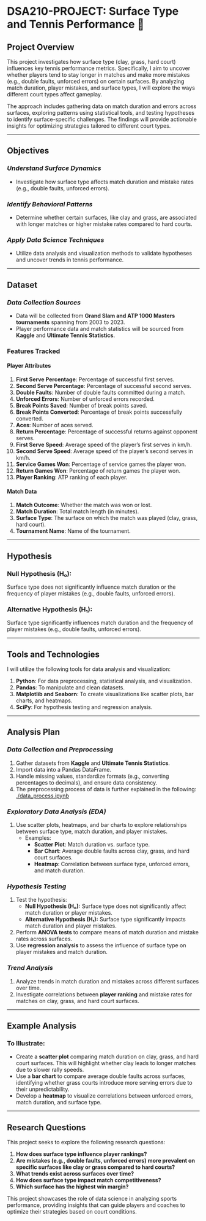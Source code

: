 # **DSA210-PROJECT: Surface Type and Tennis Performance** 🎾

## **Project Overview**
This project investigates how surface type (clay, grass, hard court) influences key tennis performance metrics. Specifically, I aim to uncover whether players tend to stay longer in matches and make more mistakes (e.g., double faults, unforced errors) on certain surfaces. By analyzing match duration, player mistakes, and surface types, I will explore the ways different court types affect gameplay.

The approach includes gathering data on match duration and errors across surfaces, exploring patterns using statistical tools, and testing hypotheses to identify surface-specific challenges. The findings will provide actionable insights for optimizing strategies tailored to different court types.

---

## **Objectives**
### *Understand Surface Dynamics*
- Investigate how surface type affects match duration and mistake rates (e.g., double faults, unforced errors).

### *Identify Behavioral Patterns*
- Determine whether certain surfaces, like clay and grass, are associated with longer matches or higher mistake rates compared to hard courts.

### *Apply Data Science Techniques*
- Utilize data analysis and visualization methods to validate hypotheses and uncover trends in tennis performance.

---

## **Dataset**
### *Data Collection Sources*
- Data will be collected from **Grand Slam and ATP 1000 Masters tournaments** spanning from 2003 to 2023.
- Player performance data and match statistics will be sourced from **Kaggle** and **Ultimate Tennis Statistics**.

### **Features Tracked**
#### Player Attributes
1. **First Serve Percentage**: Percentage of successful first serves.
2. **Second Serve Percentage**: Percentage of successful second serves.
3. **Double Faults**: Number of double faults committed during a match.
4. **Unforced Errors**: Number of unforced errors recorded.
5. **Break Points Saved**: Number of break points saved.
6. **Break Points Converted**: Percentage of break points successfully converted.
7. **Aces**: Number of aces served.
8. **Return Percentage**: Percentage of successful returns against opponent serves.
9. **First Serve Speed**: Average speed of the player’s first serves in km/h.
10. **Second Serve Speed**: Average speed of the player’s second serves in km/h.
11. **Service Games Won**: Percentage of service games the player won.
12. **Return Games Won**: Percentage of return games the player won.
13. **Player Ranking**: ATP ranking of each player.

#### Match Data
1. **Match Outcome**: Whether the match was won or lost.
2. **Match Duration**: Total match length (in minutes).
3. **Surface Type**: The surface on which the match was played (clay, grass, hard court).
4. **Tournament Name**: Name of the tournament.

---

## **Hypothesis**
### Null Hypothesis (H₀):
Surface type does not significantly influence match duration or the frequency of player mistakes (e.g., double faults, unforced errors).

### Alternative Hypothesis (H₁):
Surface type significantly influences match duration and the frequency of player mistakes (e.g., double faults, unforced errors).

---

## **Tools and Technologies**
I will utilize the following tools for data analysis and visualization:
1. **Python**: For data preprocessing, statistical analysis, and visualization.
2. **Pandas**: To manipulate and clean datasets.
3. **Matplotlib and Seaborn**: To create visualizations like scatter plots, bar charts, and heatmaps.
4. **SciPy**: For hypothesis testing and regression analysis.

---

## **Analysis Plan**
### *Data Collection and Preprocessing*
1. Gather datasets from **Kaggle** and **Ultimate Tennis Statistics**.
2. Import data into a Pandas DataFrame.
3. Handle missing values, standardize formats (e.g., converting percentages to decimals), and ensure data consistency.
4. The preprocessing process of data is further explained in the following: [./data_process.ipynb](https://github.com/defne04/DSA210-PROJECT/blob/main/data_process.ipynb)

### *Exploratory Data Analysis (EDA)*
1. Use scatter plots, heatmaps, and bar charts to explore relationships between surface type, match duration, and player mistakes.
   - Examples:
     - **Scatter Plot**: Match duration vs. surface type.
     - **Bar Chart**: Average double faults across clay, grass, and hard court surfaces.
     - **Heatmap**: Correlation between surface type, unforced errors, and match duration.

### *Hypothesis Testing*
1. Test the hypothesis:
   - **Null Hypothesis (H₀):** Surface type does not significantly affect match duration or player mistakes.
   - **Alternative Hypothesis (H₁):** Surface type significantly impacts match duration and player mistakes.
2. Perform **ANOVA tests** to compare means of match duration and mistake rates across surfaces.
3. Use **regression analysis** to assess the influence of surface type on player mistakes and match duration.

### *Trend Analysis*
1. Analyze trends in match duration and mistakes across different surfaces over time.
2. Investigate correlations between **player ranking** and mistake rates for matches on clay, grass, and hard court surfaces.

---

## **Example Analysis**
### To Illustrate:
- Create a **scatter plot** comparing match duration on clay, grass, and hard court surfaces. This will highlight whether clay leads to longer matches due to slower rally speeds.
- Use a **bar chart** to compare average double faults across surfaces, identifying whether grass courts introduce more serving errors due to their unpredictability.
- Develop a **heatmap** to visualize correlations between unforced errors, match duration, and surface type.

---
## **Research Questions**
This project seeks to explore the following research questions:

1. **How does surface type influence player rankings?**
2. **Are mistakes (e.g., double faults, unforced errors) more prevalent on specific surfaces like clay or grass compared to hard courts?**
3. **What trends exist across surfaces over time?**
4. **How does surface type impact match competitiveness?**
5. **Which surface has the highest win margin?**

This project showcases the role of data science in analyzing sports performance, providing insights that can guide players and coaches to optimize their strategies based on court conditions.
